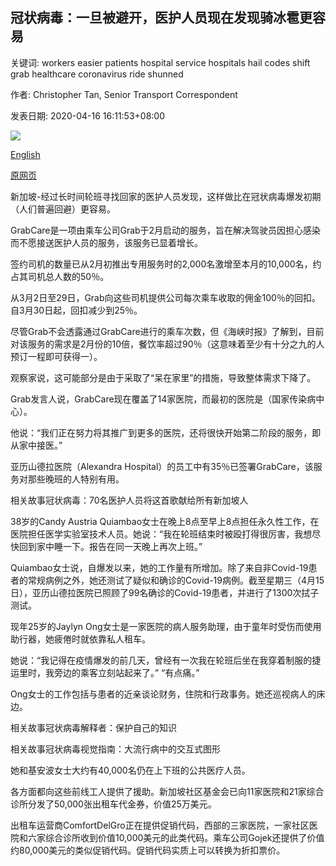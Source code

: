 ## 冠状病毒：一旦被避开，医护人员现在发现骑冰雹更容易

关键词: workers easier patients hospital service hospitals hail codes shift grab healthcare coronavirus ride shunned

作者: Christopher Tan, Senior Transport Correspondent

发表日期: 2020-04-16 16:11:53+08:00

![](https://www.straitstimes.com/sites/default/files/styles/x_large/public/articles/2020/04/16/rk_healthcareworkers_160420.jpg?itok=_mBc7JlU)

[English](Coronavirus%3A%20Once%20shunned%2C%20healthcare%20workers%20now%20find%20it%20easier%20to%20hail%20ride%20home.md)

[原网页](https://www.straitstimes.com/singapore/transport/coronavirus-once-shunned-healthcare-workers-now-find-it-easier-to-hail-ride-home)

新加坡-经过长时间轮班寻找回家的医护人员发现，这样做比在冠状病毒爆发初期（人们普遍回避）更容易。

GrabCare是一项由乘车公司Grab于2月启动的服务，旨在解决驾驶员因担心感染而不愿接送医护人员的服务，该服务已显着增长。

签约司机的数量已从2月初推出专用服务时的2,000名激增至本月的10,000名，约占其司机总人数的50％。

从3月2日至29日，Grab向这些司机提供公司每次乘车收取的佣金100％的回扣。自3月30日起，回扣减少到25％。

尽管Grab不会透露通过GrabCare进行的乘车次数，但《海峡时报》了解到，目前对该服务的需求是2月份的10倍，餐饮率超过90％（这意味着至少有十分之九的人预订一程即可获得一）。

观察家说，这可能部分是由于采取了“呆在家里”的措施，导致整体需求下降了。

Grab发言人说，GrabCare现在覆盖了14家医院，而最初的医院是（国家传染病中心）。

他说：“我们正在努力将其推广到更多的医院，还将很快开始第二阶段的服务，即从家中接医。”

亚历山德拉医院（Alexandra Hospital）的员工中有35％已签署GrabCare，该服务对那些晚班的人特别有用。

相关故事冠状病毒：70名医护人员将这首歌献给所有新加坡人

38岁的Candy Austria Quiambao女士在晚上8点至早上8点担任永久性工作，在医院担任医学实验室技术人员。她说：“我在轮班结束时被殴打得很厉害，我想尽快回到家中睡一下。报告在同一天晚上再次上班。”

Quiambao女士说，自爆发以来，她的工作量有所增加。除了来自非Covid-19患者的常规病例之外，她还测试了疑似和确诊的Covid-19病例。截至星期三（4月15日），亚历山德拉医院已照顾了99名确诊的Covid-19患者，并进行了1300次拭子测试。

现年25岁的Jaylyn Ong女士是一家医院的病人服务助理，由于童年时受伤而使用助行器，她疲倦时就依靠私人租车。

她说：“我记得在疫情爆发的前几天，曾经有一次我在轮班后坐在我穿着制服的捷运里时，我旁边的乘客立刻站起来了。” “有点痛。”

Ong女士的工作包括与患者的近亲谈论财务，住院和行政事务。她还巡视病人的床边。

相关故事冠状病毒解释者：保护自己的知识

相关故事冠状病毒视觉指南：大流行病中的交互式图形

她和基安波女士大约有40,000名仍在上下班的公共医疗人员。

各方面都向这些前线工人提供了援助。新加坡社区基金会已向11家医院和21家综合诊所分发了50,000张出租车代金券，价值25万美元。

出租车运营商ComfortDelGro正在提供促销代码，西部的三家医院，一家社区医院和六家综合诊所收到价值10,000美元的此类代码。乘车公司Gojek还提供了价值约80,000美元的类似促销代码。促销代码实质上可以转换为折扣票价。